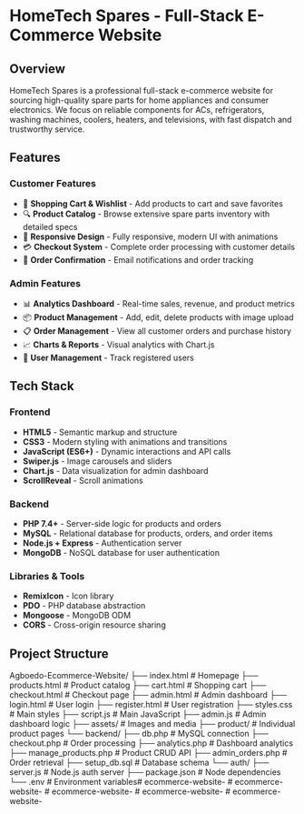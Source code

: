 # HomeTech Spares - Full-Stack E-Commerce Website

## Overview

HomeTech Spares is a professional full-stack e-commerce website for sourcing high-quality spare parts for home appliances and consumer electronics. We focus on reliable components for ACs, refrigerators, washing machines, coolers, heaters, and televisions, with fast dispatch and trustworthy service.

## Features

### Customer Features
- 🛒 **Shopping Cart & Wishlist** - Add products to cart and save favorites
- 🔍 **Product Catalog** - Browse extensive spare parts inventory with detailed specs
- 📱 **Responsive Design** - Fully responsive, modern UI with animations
- 💳 **Checkout System** - Complete order processing with customer details
- 📧 **Order Confirmation** - Email notifications and order tracking

### Admin Features
- 📊 **Analytics Dashboard** - Real-time sales, revenue, and product metrics
- 📦 **Product Management** - Add, edit, delete products with image upload
- 📋 **Order Management** - View all customer orders and purchase history
- 📈 **Charts & Reports** - Visual analytics with Chart.js
- 👥 **User Management** - Track registered users

## Tech Stack

### Frontend
- **HTML5** - Semantic markup and structure
- **CSS3** - Modern styling with animations and transitions
- **JavaScript (ES6+)** - Dynamic interactions and API calls
- **Swiper.js** - Image carousels and sliders
- **Chart.js** - Data visualization for admin dashboard
- **ScrollReveal** - Scroll animations

### Backend
- **PHP 7.4+** - Server-side logic for products and orders
- **MySQL** - Relational database for products, orders, and order items
- **Node.js + Express** - Authentication server
- **MongoDB** - NoSQL database for user authentication

### Libraries & Tools
- **RemixIcon** - Icon library
- **PDO** - PHP database abstraction
- **Mongoose** - MongoDB ODM
- **CORS** - Cross-origin resource sharing

## Project Structure

Agboedo-Ecommerce-Website/
├── index.html              # Homepage
├── products.html           # Product catalog
├── cart.html              # Shopping cart
├── checkout.html          # Checkout page
├── admin.html             # Admin dashboard
├── login.html             # User login
├── register.html          # User registration
├── styles.css             # Main styles
├── script.js              # Main JavaScript
├── admin.js               # Admin dashboard logic
├── assets/                # Images and media
├── product/               # Individual product pages
└── backend/
    ├── db.php             # MySQL connection
    ├── checkout.php       # Order processing
    ├── analytics.php      # Dashboard analytics
    ├── manage_products.php # Product CRUD API
    ├── admin_orders.php   # Order retrieval
    ├── setup_db.sql       # Database schema
    └── auth/
        ├── server.js      # Node.js auth server
        ├── package.json   # Node dependencies
        └── .env           # Environment variables#   e c o m m e r c e - w e b s i t e -  
 #   e c o m m e r c e - w e b s i t e -  
 #   e c o m m e r c e - w e b s i t e -  
 #   e c o m m e r c e - w e b s i t e -  
 #   e c o m m e r c e - w e b s i t e -  
 